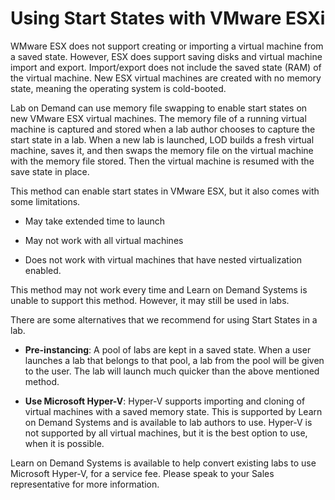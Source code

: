 # Using Start States with VMware ESXi

WMware ESX does not support creating or importing a virtual machine from a saved state. However, ESX does support saving disks and virtual machine import and export. Import/export does not include the saved state (RAM) of the virtual machine. New ESX virtual machines are created with no memory state, meaning the operating system is cold-booted. 

Lab on Demand can use memory file swapping to enable start states on new VMware ESX virtual machines. The memory file of a running virtual machine is captured and stored when a lab author chooses to capture the start state in a lab. When a new lab is launched, LOD builds a fresh virtual machine, saves it, and then swaps the memory file on the virtual machine with the memory file stored. Then the virtual machine is resumed with the save state in place. 

This method can enable start states in VMware ESX, but it also comes with some limitations. 

- May take extended time to launch 

- May not work with all virtual machines

- Does not work with virtual machines that have nested virtualization enabled.

This method may not work every time and Learn on Demand Systems is unable to support this method. However, it may still be used in labs. 

There are some alternatives that we recommend for using Start States in a lab.  
- **Pre-instancing**: A pool of labs are kept in a saved state. When a user launches a lab that belongs to that pool, a lab from the pool will be given to the user. The lab will launch much quicker than the above mentioned method.

- **Use Microsoft Hyper-V**: Hyper-V supports importing and cloning of virtual machines with a saved memory state. This is supported by Learn on Demand Systems and is available to lab authors to use. Hyper-V is not supported by all virtual machines, but it is the best option to use, when it is possible. 
    
Learn on Demand Systems is available to help convert existing labs to use Microsoft Hyper-V, for a service fee. Please speak to your Sales representative for more information.
